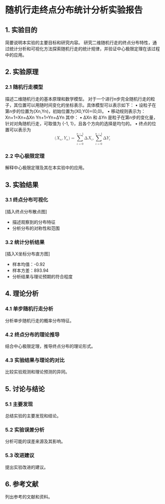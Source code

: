 # 随机行走终点分布统计分析实验报告

## 1. 实验目的
简要说明本实验的主要目标和研究内容。
研究二维随机行走的终点分布特性，通过统计分析和可视化方法探索随机行走的统计规律，并验证中心极限定理在该过程中的应用。

## 2. 实验原理
### 2.1 随机行走模型
描述二维随机行走的基本原理和数学模型。
对于一个进行n步完全随机行走的粒子，其位置可以用随时间变化的坐标表示。具体模型可以表示如下：
•	设粒子在第n步的位置为(Xn,Yn)，初始位置为(X0,Y0)=(0,0)。
•	移动规则表示为：
Xn+1=Xn+ΔXn
Yn+1=Yn+ΔYn
其中：
•	ΔXn 和 ΔYn 是粒子在第n步的变化量，针对对角随机行走，可取值为 {-1, 1}，且各个方向的选择是均匀的。
•	终点的位置可以表示为
<math xmlns="http://www.w3.org/1998/Math/MathML" display="block">
  <mo stretchy="false">(</mo>
  <msub>
    <mi>X</mi>
    <mi>n</mi>
  </msub>
  <mo>,</mo>
  <msub>
    <mi>Y</mi>
    <mi>n</mi>
  </msub>
  <mo stretchy="false">)</mo>
  <mo>=</mo>
  <munderover>
    <mo data-mjx-texclass="OP">&#x2211;</mo>
    <mrow data-mjx-texclass="ORD">
      <mi>i</mi>
      <mo>=</mo>
      <mn>0</mn>
    </mrow>
    <mrow data-mjx-texclass="ORD">
      <mi>n</mi>
      <mo>&#x2212;</mo>
      <mn>1</mn>
    </mrow>
  </munderover>
  <mi mathvariant="normal">&#x394;</mi>
  <msub>
    <mi>X</mi>
    <mi>i</mi>
  </msub>
  <mo>,</mo>
  <munderover>
    <mo data-mjx-texclass="OP">&#x2211;</mo>
    <mrow data-mjx-texclass="ORD">
      <mi>i</mi>
      <mo>=</mo>
      <mn>0</mn>
    </mrow>
    <mrow data-mjx-texclass="ORD">
      <mi>n</mi>
      <mo>&#x2212;</mo>
      <mn>1</mn>
    </mrow>
  </munderover>
  <mi mathvariant="normal">&#x394;</mi>
  <msub>
    <mi>Y</mi>
    <mi>i</mi>
  </msub>
</math>
### 2.2 中心极限定理
解释中心极限定理及其在本实验中的应用。

## 3. 实验结果
### 3.1 终点分布可视化
[插入终点分布散点图]

- 描述观察到的分布特征
- 分析分布的对称性和范围

### 3.2 统计分析结果
[插入X坐标分布直方图]

- 样本均值：-0.92
- 样本方差：893.94
- 分析结果与理论预期的符合程度

## 4. 理论分析
### 4.1 单步随机行走分析
分析单步随机行走的概率分布特征。

### 4.2 终点分布的理论推导
结合中心极限定理，推导终点分布的理论形式。

### 4.3 实验结果与理论的对比
比较实验观测和理论预测的异同。

## 5. 讨论与结论
### 5.1 主要发现
总结实验的主要发现和结论。

### 5.2 实验误差分析
分析可能的误差来源及其影响。

### 5.3 改进建议
提出实验改进的建议。

## 6. 参考文献
列出参考的文献和资料。

